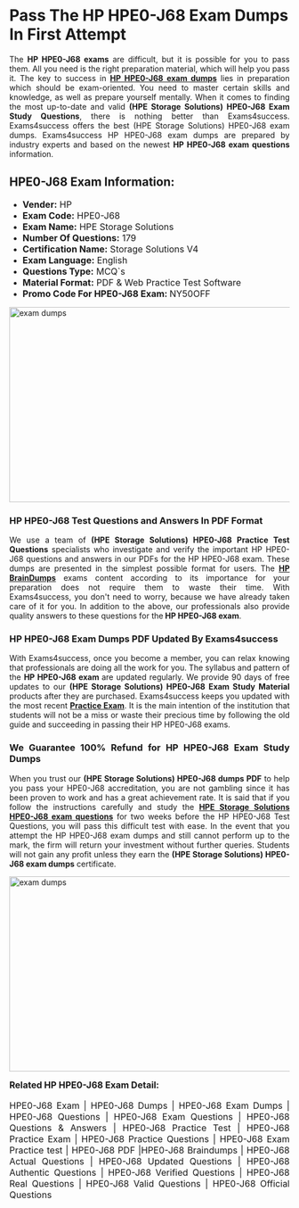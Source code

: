 <h1><strong><strong>Pass The HP HPE0-J68 Exam Dumps In First Attempt</strong></strong></h1> <p style="text-align:justify">The <strong>HP HPE0-J68 exams</strong> are difficult, but it is possible for you to pass them. All you need is the right preparation material, which will help you pass it. The key to success in <a href="https://www.exams4success.com/hp/hpe0-j68-pdf-exam-dumps"><strong>HP HPE0-J68 exam dumps</strong></a> lies in preparation which should be exam-oriented. You need to master certain skills and knowledge, as well as prepare yourself mentally. When it comes to finding the most up-to-date and valid <strong>(HPE Storage Solutions) HPE0-J68 Exam Study Questions</strong>, there is nothing better than Exams4success. Exams4success offers the best (HPE Storage Solutions) HPE0-J68 exam dumps. Exams4success HP HPE0-J68 exam dumps are prepared by industry experts and based on the newest <strong>HP HPE0-J68 exam questions</strong> information.</p> <h2><strong><strong>HPE0-J68 Exam Information:</strong></strong></h2> <ul> <li><span style="font-size:16px"><strong>Vender:</strong> HP</span></li> <li><span style="font-size:16px"><strong>Exam Code:</strong> HPE0-J68</span></li> <li><span style="font-size:16px"><strong>Exam Name:</strong> HPE Storage Solutions</span></li> <li><span style="font-size:16px"><strong>Number Of Questions:</strong> 179</span></li> <li><span style="font-size:16px"><strong>Certification Name:</strong> Storage Solutions V4</span></li> <li><span style="font-size:16px"><strong>Exam Language:</strong> English</span></li> <li><span style="font-size:16px"><strong>Questions Type:</strong> MCQ`s</span></li> <li><span style="font-size:16px"><strong>Material Format:</strong> PDF & Web Practice Test Software</span></li> <li><span style="font-size:16px"><strong>Promo Code For HPE0-J68 Exam: </strong>NY50OFF</span></li> </ul> <p><a href="https://www.exams4success.com/hp/hpe0-j68-pdf-exam-dumps" rel="no-follow"><img alt="exam dumps" src="https://www.certcollections.com/uploads/content/infrist1.png" style="height:350px; width:750px" /></a></p> <h3><strong>HP HPE0-J68 Test Questions and Answers In PDF Format</strong></h3> <p style="text-align:justify">We use a team of <strong>(HPE Storage Solutions) HPE0-J68 Practice Test Questions</strong> specialists who investigate and verify the important HP HPE0-J68 questions and answers in our PDFs for the HP HPE0-J68 exam. These dumps are presented in the simplest possible format for users. The <a href="https://www.exams4success.com/hp-exam-dumps"><strong>HP BrainDumps</strong></a> exams content according to its importance for your preparation does not require them to waste their time. With Exams4success, you don't need to worry, because we have already taken care of it for you. In addition to the above, our professionals also provide quality answers to these questions for the<strong> HP HPE0-J68 exam</strong>.</p> <h3><strong> HP HPE0-J68 Exam Dumps PDF Updated By Exams4success</strong></h3> <p style="text-align:justify">With Exams4success, once you become a member, you can relax knowing that professionals are doing all the work for you. The syllabus and pattern of the <strong>HP HPE0-J68 exam </strong>are updated regularly. We provide 90 days of free updates to our <strong>(HPE Storage Solutions) HPE0-J68 Exam Study Material</strong> products after they are purchased. Exams4success keeps you updated with the most recent <a href="https://www.exams4success.com/"><strong>Practice Exam</strong></a>. It is the main intention of the institution that students will not be a miss or waste their precious time by following the old guide and succeeding in passing their HP HPE0-J68 exams.</p> <h3 style="text-align:justify"><strong>We Guarantee 100% Refund for HP HPE0-J68 Exam Study Dumps</strong></h3> <p style="text-align:justify">When you trust our <strong>(HPE Storage Solutions) HPE0-J68 dumps PDF</strong> to help you pass your HPE0-J68 accreditation, you are not gambling since it has been proven to work and has a great achievement rate. It is said that if you follow the instructions carefully and study the <a href="https://www.exams4success.com/hp/hpe0-j68-pdf-exam-dumps"><strong>HPE Storage Solutions HPE0-J68 exam questions</strong></a> for two weeks before the HP HPE0-J68 Test Questions, you will pass this difficult test with ease. In the event that you attempt the HP HPE0-J68 exam dumps and still cannot perform up to the mark, the firm will return your investment without further queries. Students will not gain any profit unless they earn the <strong>(HPE Storage Solutions) HPE0-J68 exam dumps</strong> certificate.</p> <p style="text-align:justify"><a href="https://www.exams4success.com/hp/hpe0-j68-pdf-exam-dumps" rel="no-follow"><img alt="exam dumps" src="https://www.certcollections.com/uploads/content/free_demo1.png" style="height:350px; width:750px" /></a></p> <p style="text-align:justify"><span style="font-size:16px"><strong>Related HP HPE0-J68 Exam Detail:</strong></span><br /> <br /> <span style="font-size:16px">HPE0-J68 Exam | HPE0-J68 Dumps | HPE0-J68 Exam Dumps | HPE0-J68 Questions | HPE0-J68 Exam Questions | HPE0-J68 Questions & Answers | HPE0-J68 Practice Test | HPE0-J68 Practice Exam | HPE0-J68 Practice Questions | HPE0-J68 Exam Practice test | HPE0-J68 PDF |HPE0-J68 Braindumps | HPE0-J68 Actual Questions | HPE0-J68 Updated Questions | HPE0-J68 Authentic Questions | HPE0-J68 Verified Questions | HPE0-J68 Real Questions | HPE0-J68 Valid Questions | HPE0-J68 Official Questions</span></p>
